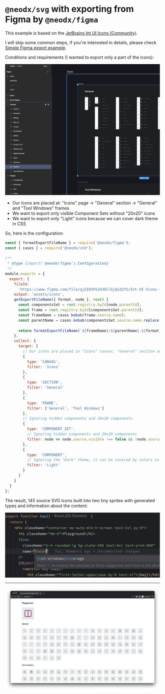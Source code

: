 # `@neodx/svg` with exporting from Figma by `@neodx/figma`

This example is based on the [JetBrains Int UI Icons (Community)](<https://www.figma.com/file/qjGIOVF6243bClGjQid2Y5/Int-UI-Icons-(Community)?type=design&node-id=5590-53429&t=Z8UNLvCnALbUxzRA-0>).

I will skip some common steps, if you're interested in details, please check [Simple Figma export example](../../../examples/figma-export-file-assets).

Conditions and requirements (I wanted to export only a part of the icons):

![kit](./docs/kit-overview.png)

- Our icons are placed at: "Icons" page -> "General" section -> "General" and "Tool Windows" frames
- We want to export only visible Component Sets without "20x20" icons
- We want to export only "Light" icons because we can cover dark theme in CSS

So, here is the configuration:

```javascript
const { formatExportFileName } = require('@neodx/figma');
const { cases } = require('@neodx/std');

/**
 * @type {import('@neodx/figma').Configuration}
 */
module.exports = {
  export: {
    fileId:
      'https://www.figma.com/file/qjGIOVF6243bClGjQid2Y5/Int-UI-Icons-(Community)?type=design&node-id=955-20814',
    output: 'assets/icons',
    getExportFileName({ format, node }, root) {
      const componentsSet = root.registry.byId[node.parentId];
      const frame = root.registry.byId[componentsSet.parentId];
      const frameName = cases.kebab(frame.source.name);
      const parentName = cases.kebab(componentsSet.source.name.replace(/^[^/]*\//, '').trim());

      return formatExportFileName(`${frameName}/${parentName}.${format}`);
    },
    collect: {
      target: [
        // Our icons are placed in "Icons" canvas, "General" section and "General" and "Tool Windows" frames
        {
          type: 'CANVAS',
          filter: 'Icons'
        },
        {
          type: 'SECTION',
          filter: 'General'
        },
        {
          type: 'FRAME',
          filter: ['General', 'Tool Windows']
        },
        // Ignoring hidden components and 20x20 components
        {
          type: 'COMPONENT_SET',
          // Ignoring hidden components and 20x20 components
          filter: node => node.source.visible !== false && !node.source.name.includes('20x20')
        },
        {
          type: 'COMPONENT',
          // Ignoring the "Dark" theme, it can be covered by colors in CSS
          filter: 'Light'
        }
      ]
    }
  }
};
```

The result, 145 source SVG icons built into two tiny sprites with generated types and information about the content:

![result](./docs/result-editor.png)

---

![result](./docs/result.png)
